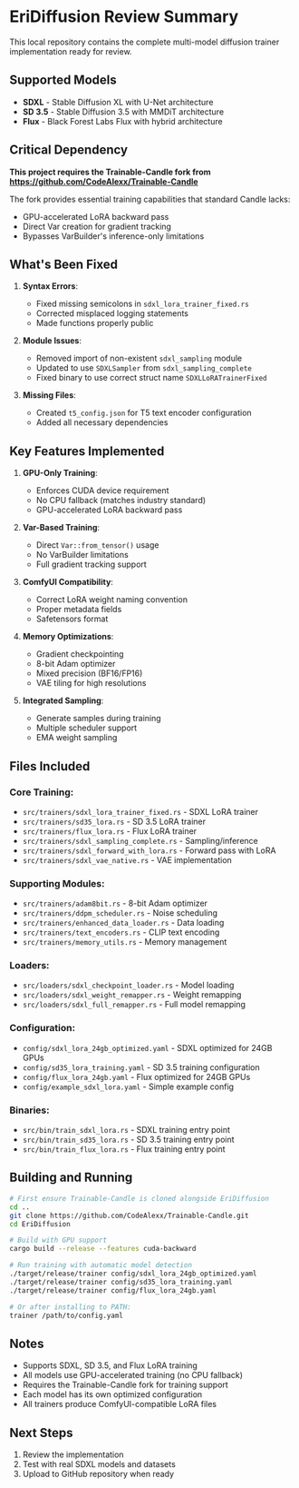 # EriDiffusion Review Summary

This local repository contains the complete multi-model diffusion trainer implementation ready for review.

## Supported Models

- **SDXL** - Stable Diffusion XL with U-Net architecture
- **SD 3.5** - Stable Diffusion 3.5 with MMDiT architecture  
- **Flux** - Black Forest Labs Flux with hybrid architecture

## Critical Dependency

**This project requires the Trainable-Candle fork from https://github.com/CodeAlexx/Trainable-Candle**

The fork provides essential training capabilities that standard Candle lacks:
- GPU-accelerated LoRA backward pass
- Direct Var creation for gradient tracking
- Bypasses VarBuilder's inference-only limitations

## What's Been Fixed

1. **Syntax Errors**:
   - Fixed missing semicolons in `sdxl_lora_trainer_fixed.rs`
   - Corrected misplaced logging statements
   - Made functions properly public

2. **Module Issues**:
   - Removed import of non-existent `sdxl_sampling` module
   - Updated to use `SDXLSampler` from `sdxl_sampling_complete`
   - Fixed binary to use correct struct name `SDXLLoRATrainerFixed`

3. **Missing Files**:
   - Created `t5_config.json` for T5 text encoder configuration
   - Added all necessary dependencies

## Key Features Implemented

1. **GPU-Only Training**:
   - Enforces CUDA device requirement
   - No CPU fallback (matches industry standard)
   - GPU-accelerated LoRA backward pass

2. **Var-Based Training**:
   - Direct `Var::from_tensor()` usage
   - No VarBuilder limitations
   - Full gradient tracking support

3. **ComfyUI Compatibility**:
   - Correct LoRA weight naming convention
   - Proper metadata fields
   - Safetensors format

4. **Memory Optimizations**:
   - Gradient checkpointing
   - 8-bit Adam optimizer
   - Mixed precision (BF16/FP16)
   - VAE tiling for high resolutions

5. **Integrated Sampling**:
   - Generate samples during training
   - Multiple scheduler support
   - EMA weight sampling

## Files Included

### Core Training:
- `src/trainers/sdxl_lora_trainer_fixed.rs` - SDXL LoRA trainer
- `src/trainers/sd35_lora.rs` - SD 3.5 LoRA trainer
- `src/trainers/flux_lora.rs` - Flux LoRA trainer
- `src/trainers/sdxl_sampling_complete.rs` - Sampling/inference
- `src/trainers/sdxl_forward_with_lora.rs` - Forward pass with LoRA
- `src/trainers/sdxl_vae_native.rs` - VAE implementation

### Supporting Modules:
- `src/trainers/adam8bit.rs` - 8-bit Adam optimizer
- `src/trainers/ddpm_scheduler.rs` - Noise scheduling
- `src/trainers/enhanced_data_loader.rs` - Data loading
- `src/trainers/text_encoders.rs` - CLIP text encoding
- `src/trainers/memory_utils.rs` - Memory management

### Loaders:
- `src/loaders/sdxl_checkpoint_loader.rs` - Model loading
- `src/loaders/sdxl_weight_remapper.rs` - Weight remapping
- `src/loaders/sdxl_full_remapper.rs` - Full model remapping

### Configuration:
- `config/sdxl_lora_24gb_optimized.yaml` - SDXL optimized for 24GB GPUs
- `config/sd35_lora_training.yaml` - SD 3.5 training configuration
- `config/flux_lora_24gb.yaml` - Flux optimized for 24GB GPUs
- `config/example_sdxl_lora.yaml` - Simple example config

### Binaries:
- `src/bin/train_sdxl_lora.rs` - SDXL training entry point
- `src/bin/train_sd35_lora.rs` - SD 3.5 training entry point
- `src/bin/train_flux_lora.rs` - Flux training entry point

## Building and Running

```bash
# First ensure Trainable-Candle is cloned alongside EriDiffusion
cd ..
git clone https://github.com/CodeAlexx/Trainable-Candle.git
cd EriDiffusion

# Build with GPU support
cargo build --release --features cuda-backward

# Run training with automatic model detection
./target/release/trainer config/sdxl_lora_24gb_optimized.yaml
./target/release/trainer config/sd35_lora_training.yaml
./target/release/trainer config/flux_lora_24gb.yaml

# Or after installing to PATH:
trainer /path/to/config.yaml
```

## Notes

- Supports SDXL, SD 3.5, and Flux LoRA training
- All models use GPU-accelerated training (no CPU fallback)
- Requires the Trainable-Candle fork for training support
- Each model has its own optimized configuration
- All trainers produce ComfyUI-compatible LoRA files

## Next Steps

1. Review the implementation
2. Test with real SDXL models and datasets
3. Upload to GitHub repository when ready